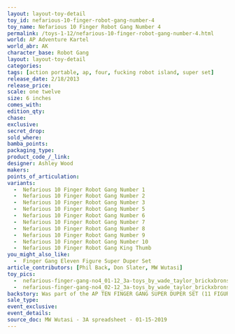 ```yaml
---
layout: layout-toy-detail 
toy_id: nefarious-10-finger-robot-gang-number-4
toy_name: Nefarious 10 Finger Robot Gang Number 4
permalink: /toys-1-12/nefarious-10-finger-robot-gang-number-4.html
world: AP Adventure Kartel
world_abr: AK
character_base: Robot Gang
layout: layout-toy-detail
categories: 
tags: [action portable, ap, four, fucking robot island, super set]
release_date: 2/18/2013
release_price:  
scale: one twelve
size: 6 inches
comes_with: 
edition_qty: 
chase: 
exclusive: 
secret_drop: 
sold_where: 
bamba_points: 
packaging_type: 
product_code_/_link: 
designer: Ashley Wood
makers: 
points_of_articulation: 
variants: 
  -  Nefarious 10 Finger Robot Gang Number 1
  -  Nefarious 10 Finger Robot Gang Number 2
  -  Nefarious 10 Finger Robot Gang Number 3
  -  Nefarious 10 Finger Robot Gang Number 5
  -  Nefarious 10 Finger Robot Gang Number 6
  -  Nefarious 10 Finger Robot Gang Number 7
  -  Nefarious 10 Finger Robot Gang Number 8
  -  Nefarious 10 Finger Robot Gang Number 9
  -  Nefarious 10 Finger Robot Gang Number 10
  -  Nefarious 10 Finger Robot Gang King Thumb
you_might_also_like: 
  -  Finger Gang Eleven Figure Super Duper Set
article_contributors: [Phil Back, Don Slater, MW Wutasi]
toy_pics: 
  -  nefarious-finger-gang-no4_01-12_3a-toys_by_wade_taylor_brickxbronson-via-flickr.jpg
  -  nefarious-finger-gang-no4_02-12_3a-toys_by_wade_taylor_brickxbronson-via-flickr.jpg
backstory: Was part of the AP TEN FINGER GANG SUPER DUPER SET (11 FIGURES)
sale_type: 
event_exclusive: 
event_details: 
source_doc: MW Wutasi - 3A spreadsheet - 01-15-2019
---
```

